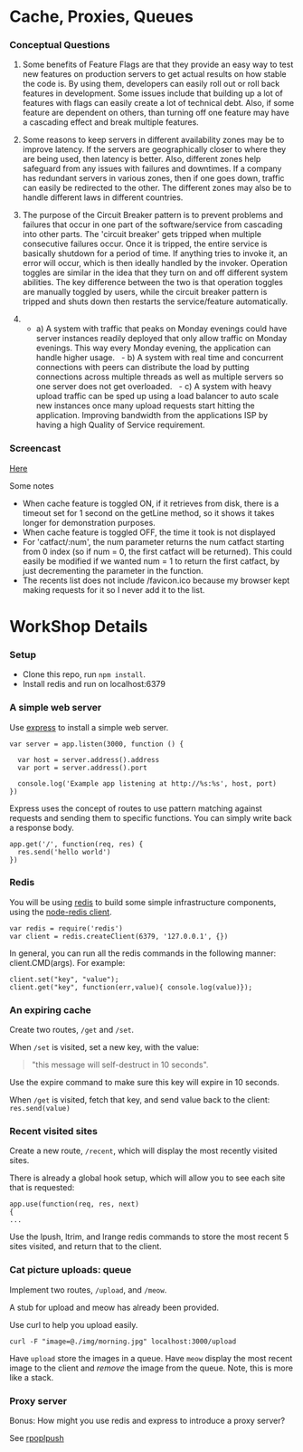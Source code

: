 Cache, Proxies, Queues
=========================

### Conceptual Questions

1. Some benefits of Feature Flags are that they provide an easy way to test new features on production servers to get actual results on how stable the code is. By using them, developers can easily roll out or roll back features in development.
Some issues include that building up a lot of features with flags can easily create a lot of technical debt. Also, if some feature are dependent on others, than turning off one feature may have a cascading effect and break multiple features.

2. Some reasons to keep servers in different availability zones may be to improve latency. If the servers are geographically closer to where they are being used, then latency is better. Also, different zones help safeguard from any issues with failures and downtimes.
If a company has redundant servers in various zones, then if one goes down, traffic can easily be redirected to the other. The different zones may also be to handle different laws in different countries.

3. The purpose of the Circuit Breaker pattern is to prevent problems and failures that occur in one part of the software/service from cascading into other parts. 
The 'circuit breaker' gets tripped when multiple consecutive failures occur. Once it is tripped, the entire service is basically shutdown for a period of time. If anything tries to invoke it, an error will occur, which is then ideally handled by the invoker.
Operation toggles are similar in the idea that they turn on and off different system abilities. The key difference between the two is that operation toggles are manually toggled by users, while the circuit breaker pattern is tripped and shuts down then restarts the service/feature automatically.

4.
   - a) A system with traffic that peaks on Monday evenings could have server instances readily deployed that only allow traffic on Monday evenings. This way every Monday evening, the application can handle higher usage.
   - b) A system with real time and concurrent connections with peers can distribute the load by putting connections across multiple threads as well as multiple servers so one server does not get overloaded. 
   - c) A system with heavy upload traffic can be sped up using a load balancer to auto scale new instances once many upload requests start hitting the application. Improving bandwidth from the applications ISP by having a high Quality of Service requirement.

### Screencast

[Here](https://youtu.be/fotCwrBk7oA)

Some notes
   - When cache feature is toggled ON, if it retrieves from disk, there is a timeout set for 1 second on the getLine method, so it shows it takes longer for demonstration purposes.
   - When cache feature is toggled OFF, the time it took is not displayed
   - For 'catfact/:num', the num parameter returns the num catfact starting from 0 index (so if num = 0, the first catfact will be returned). This could easily be modified if we wanted num = 1 to return the first catfact, by just decrementing the parameter in the function.
   - The recents list does not include /favicon.ico because my browser kept making requests for it so I never add it to the list.

WorkShop Details
=========================
### Setup

* Clone this repo, run `npm install`.
* Install redis and run on localhost:6379

### A simple web server

Use [express](http://expressjs.com/) to install a simple web server.

	var server = app.listen(3000, function () {
	
	  var host = server.address().address
	  var port = server.address().port
	
	  console.log('Example app listening at http://%s:%s', host, port)
	})

Express uses the concept of routes to use pattern matching against requests and sending them to specific functions.  You can simply write back a response body.

	app.get('/', function(req, res) {
	  res.send('hello world')
	})

### Redis

You will be using [redis](http://redis.io/) to build some simple infrastructure components, using the [node-redis client](https://github.com/mranney/node_redis).

	var redis = require('redis')
	var client = redis.createClient(6379, '127.0.0.1', {})

In general, you can run all the redis commands in the following manner: client.CMD(args). For example:

	client.set("key", "value");
	client.get("key", function(err,value){ console.log(value)});

### An expiring cache

Create two routes, `/get` and `/set`.

When `/set` is visited, set a new key, with the value:
> "this message will self-destruct in 10 seconds".

Use the expire command to make sure this key will expire in 10 seconds.

When `/get` is visited, fetch that key, and send value back to the client: `res.send(value)` 


### Recent visited sites

Create a new route, `/recent`, which will display the most recently visited sites.

There is already a global hook setup, which will allow you to see each site that is requested:

	app.use(function(req, res, next) 
	{
	...

Use the lpush, ltrim, and lrange redis commands to store the most recent 5 sites visited, and return that to the client.

### Cat picture uploads: queue

Implement two routes, `/upload`, and `/meow`.
 
A stub for upload and meow has already been provided.

Use curl to help you upload easily.

	curl -F "image=@./img/morning.jpg" localhost:3000/upload

Have `upload` store the images in a queue.  Have `meow` display the most recent image to the client and *remove* the image from the queue. Note, this is more like a stack.

### Proxy server

Bonus: How might you use redis and express to introduce a proxy server?

See [rpoplpush](http://redis.io/commands/rpoplpush)
